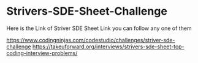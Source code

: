 # Strivers-SDE-Sheet-Challenge
Here is the Link of Striver SDE Sheet Link you can follow any one of them

https://www.codingninjas.com/codestudio/challenges/striver-sde-challenge
https://takeuforward.org/interviews/strivers-sde-sheet-top-coding-interview-problems/
